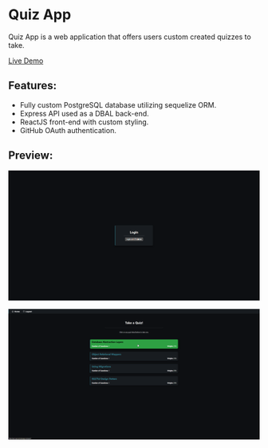 # Quiz App

Quiz App is a web application that offers users custom created quizzes to take.

[Live Demo](https://quiz-app-tjc.herokuapp.com/)

## Features:

- Fully custom PostgreSQL database utilizing sequelize ORM.
- Express API used as a DBAL back-end.
- ReactJS front-end with custom styling.
- GitHub OAuth authentication.

## Preview:

![1](img/1.png)

![2](img/2.png)
